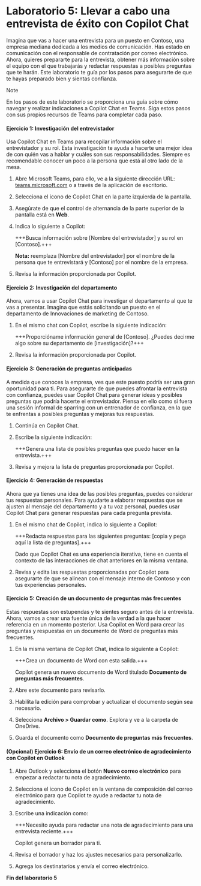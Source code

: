 # Laboratorio 5: Llevar a cabo una entrevista de éxito con Copilot Chat

Imagina que vas a hacer una entrevista para un puesto en Contoso, una empresa mediana dedicada a los medios de comunicación. Has estado en comunicación con el responsable de contratación por correo electrónico. Ahora, quieres prepararte para la entrevista, obtener más información sobre el equipo con el que trabajarás y redactar respuestas a posibles preguntas que te harán. Este laboratorio te guía por los pasos para asegurarte de que te hayas preparado bien y sientas confianza.

> [!NOTE]
> En los pasos de este laboratorio se proporciona una guía sobre cómo navegar y realizar indicaciones a Copilot Chat en Teams. Siga estos pasos con sus propios recursos de Teams para completar cada paso.

#### Ejercicio 1: Investigación del entrevistador

Usa Copilot Chat en Teams para recopilar información sobre el entrevistador y su rol. Esta investigación te ayuda a hacerte una mejor idea de con quién vas a hablar y cuáles son sus responsabilidades. Siempre es recomendable conocer un poco a la persona que está al otro lado de la mesa.

1.  Abre Microsoft Teams, para ello, ve a la siguiente dirección URL: [teams.microsoft.com](https://teams.microsoft.com) o a través de la aplicación de escritorio.

1.  Selecciona el icono de Copilot Chat en la parte izquierda de la pantalla.

1. Asegúrate de que el control de alternancia de la parte superior de la pantalla está en **Web**.

1. Indica lo siguiente a Copilot:

    +++Busca información sobre [Nombre del entrevistador] y su rol en [Contoso].+++

    **Nota:** reemplaza [Nombre del entrevistador] por el nombre de la persona que te entrevistará y [Contoso] por el nombre de la empresa.

1. Revisa la información proporcionada por Copilot.

#### Ejercicio 2: Investigación del departamento

Ahora, vamos a usar Copilot Chat para investigar el departamento al que te vas a presentar. Imagina que estás solicitando un puesto en el departamento de Innovaciones de marketing de Contoso.

1. En el mismo chat con Copilot, escribe la siguiente indicación:

    +++Proporcióname información general de [Contoso]. ¿Puedes decirme algo sobre su departamento de [investigación]?+++

1. Revisa la información proporcionada por Copilot.

#### Ejercicio 3: Generación de preguntas anticipadas

A medida que conoces la empresa, ves que este puesto podría ser una gran oportunidad para ti. Para asegurarte de que puedes afrontar la entrevista con confianza, puedes usar Copilot Chat para generar ideas y posibles preguntas que podría hacerte el entrevistador. Piensa en ello como si fuera una sesión informal de sparring con un entrenador de confianza, en la que te enfrentas a posibles preguntas y mejoras tus respuestas.

1. Continúa en Copilot Chat.

1. Escribe la siguiente indicación:

    +++Genera una lista de posibles preguntas que puedo hacer en la entrevista.+++

1. Revisa y mejora la lista de preguntas proporcionada por Copilot.

#### Ejercicio 4: Generación de respuestas

Ahora que ya tienes una idea de las posibles preguntas, puedes considerar tus respuestas personales. Para ayudarte a elaborar respuestas que se ajusten al mensaje del departamento y a tu voz personal, puedes usar Copilot Chat para generar respuestas para cada pregunta prevista.

1. En el mismo chat de Copilot, indica lo siguiente a Copilot:

    +++Redacta respuestas para las siguientes preguntas: [copia y pega aquí la lista de preguntas].+++

    Dado que Copilot Chat es una experiencia iterativa, tiene en cuenta el contexto de las interacciones de chat anteriores en la misma ventana.

1. Revisa y edita las respuestas proporcionadas por Copilot para asegurarte de que se alinean con el mensaje interno de Contoso y con tus experiencias personales.

#### Ejercicio 5: Creación de un documento de preguntas más frecuentes

Estas respuestas son estupendas y te sientes seguro antes de la entrevista. Ahora, vamos a crear una fuente única de la verdad a la que hacer referencia en un momento posterior. Usa Copilot en Word para crear las preguntas y respuestas en un documento de Word de preguntas más frecuentes.

1. En la misma ventana de Copilot Chat, indica lo siguiente a Copilot: 

    +++Crea un documento de Word con esta salida.+++

    Copilot genera un nuevo documento de Word titulado **Documento de preguntas más frecuentes**.

1. Abre este documento para revisarlo.

1. Habilita la edición para comprobar y actualizar el documento según sea necesario. 

1. Selecciona **Archivo > Guardar como**. Explora y ve a la carpeta de OneDrive.

1. Guarda el documento como **Documento de preguntas más frecuentes**.
   
#### (Opcional) Ejercicio 6: Envío de un correo electrónico de agradecimiento con Copilot en Outlook

1. Abre Outlook y selecciona el botón **Nuevo correo electrónico** para empezar a redactar tu nota de agradecimiento.

1. Selecciona el icono de Copilot en la ventana de composición del correo electrónico para que Copilot te ayude a redactar tu nota de agradecimiento.

1. Escribe una indicación como:

    +++Necesito ayuda para redactar una nota de agradecimiento para una entrevista reciente.+++

    Copilot genera un borrador para ti.

1. Revisa el borrador y haz los ajustes necesarios para personalizarlo.

1. Agrega los destinatarios y envía el correo electrónico.

**Fin del laboratorio 5**
